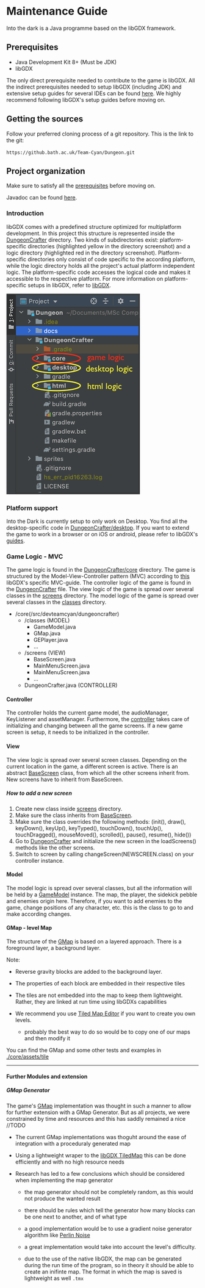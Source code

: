 # Maintenance Guide

Into the dark is a Java programme based on the libGDX framework.

## <a name="prerequisites">Prerequisites</a>

- Java Development Kit 8+ (Must be JDK)
- libGDX

The only direct prerequisite needed to contribute to the game is libGDX. 
All the indirect prerequisites needed to setup libGDX (including JDK) and extensive setup guides for several IDEs can be found [here](https://libgdx.badlogicgames.com/documentation/gettingstarted/Setting%20Up.html). We highly recommend following libGDX's setup guides before moving on. 

## Getting the sources

Follow your preferred cloning process of a git repository. This is the link to the git:

`https://github.bath.ac.uk/Team-Cyan/Dungeon.git`

## Project organization

Make sure to satisfy all the [prerequisites](#prerequisites) before moving on.

Javadoc can be found [here](https://github.bath.ac.uk/pages/Team-Cyan/Dungeon/).

### Introduction

libGDX comes with a predefined structure optimized for multiplatform development.
In this project this structure is represented inside the [DungeonCrafter](../../DungeonCrafter) directory.
Two kinds of subdirectories exist: platform-specific directories (highlighted yellow in the directory screenshot) and a logic directory (highlighted red in the directory screenshot).
Platform-specific directories only consist of code specific to the according platform, while the logic directory holds all the project's actual platform independent logic.
The platform-specific code accesses the logical code and makes it accessible to the respective platform. 
For more information on platform-specific setups in libGDX, refer to [libGDX](https://libgdx.badlogicgames.com/documentation/gettingstarted/Creating%20Projects.html#structure-of-libgdx-projects).

![directory screenshot](images/libGDXStructure.png)

### Platform support

Into the Dark is currently setup to only work on Desktop. 
You find all the desktop-specific code in [DungeonCrafter/desktop](../../DungeonCrafter/desktop).
If you want to extend the game to work in a browser or on iOS or android, please refer to libGDX's [guides](https://libgdx.badlogicgames.com/documentation/gettingstarted/Creating%20Projects.html#structure-of-libgdx-projects).

### Game Logic - MVC

The game logic is found in the [DungeonCrafter/core](../../DungeonCrafter/core/src/dev/teamcyan/dungeoncrafter) directory.
The game is structured by the Model-View-Controller pattern (MVC) according to [this](https://otter.tech/an-mvc-guide-for-libgdx/) libGDX's specific MVC-guide.
The controller logic of the game is found in the [DungeonCrafter](../../DungeonCrafter/core/src/dev/teamcyan/dungeoncrafter/DungeonCrafter.java) file.
The view logic of the game is spread over several classes in the [screens](../../DungeonCrafter/core/src/dev/teamcyan/dungeoncrafter/screens) directory.
The model logic of the game is spread over several classes in the [classes](../../DungeonCrafter/core/src/dev/teamcyan/dungeoncrafter/classes) directory.

- /core(/src/devteamcyan/dungeoncrafter)
    - /classes (MODEL)
        - GameModel.java
        - GMap.java
        - GEPlayer.java
        - ...
    - /screens (VIEW)
        - BaseScreen.java
        - MainMenuScreen.java
        - MainMenuScreen.java
        - ...
    - DungeonCrafter.java (CONTROLLER)

#### Controller

The controller holds the current game model, the audioManager, KeyListener and assetManager.
Furthermore, the [controller](../../DungeonCrafter/core/src/dev/teamcyan/dungeoncrafter/DungeonCrafter.java) takes care of initializing and changing between all the game screens.
If a new game screen is setup, it needs to be initialized in the controller.

#### View
The view logic is spread over several screen classes. 
Depending on the current location in the game, a different screen is active.
There is an abstract [BaseScreen](../../DungeonCrafter/core/src/dev/teamcyan/dungeoncrafter/screens/BaseScreen.java) class,
from which all the other screens inherit from.
New screens have to inherit from BaseScreen.

##### How to add a new screen
1. Create new class inside [screens](../../DungeonCrafter/core/src/dev/teamcyan/dungeoncrafter/screens) directory.
2. Make sure the class inherits from [BaseScreen](../../DungeonCrafter/core/src/dev/teamcyan/dungeoncrafter/screens/BaseScreen.java).
3. Make sure the class overrides the following methods: (init(), draw(), keyDown(), keyUp(), keyTyped(), touchDown(), touchUp(), touchDragged(), mouseMoved(), scrolled(), pause(), resume(), hide())
4. Go to [DungeonCrafter](../../DungeonCrafter/core/src/dev/teamcyan/dungeoncrafter/DungeonCrafter.java) and initialize the new screen in the loadScreens() methods like the other screens.
5. Switch to screen by calling changeScreen(NEWSCREEN.class) on your controller instance.


#### Model
The model logic is spread over several classes, but all the information will be held by a [GameModel](../../DungeonCrafter/core/src/dev/teamcyan/dungeoncrafter/classes/GameModel.java) instance.
The map, the player, the sidekick pebble and enemies origin here. 
Therefore, if you want to add enemies to the game, change positions of any character, etc. this is the class to go to and make according changes.

#### GMap - level Map

The structure of the [GMap](../../DungeonCrafter/core/src/dev/teamcyan/dungeoncrafter/classes/GMap.java) is based on a layered approach. There is a foreground layer, a background layer. 

Note:

- Reverse gravity blocks are added to the background layer.

- The properties of each block are embedded in their respective tiles

- The tiles are not embedded into the map to keep them lightweight. Rather, they are linked at run time using libGDXs capabilities

- We recommend you use [Tiled Map Editor](https://www.mapeditor.org/) if you want to create you own levels.
  
  - probably the best way to do so would be to copy one of our maps and then modify it

You can find the GMap and some other tests and examples in [./core/assets/tile](../../Dungeoncrafter/assets/tile/)


---

#### Further Modules and extension
##### GMap Generator


The game's [GMap](../../DungeonCrafter/core/src/dev/teamcyan/dungeoncrafter/classes/GMap.java) implementation was thought in such a manner to allow for further extension with a GMap Generator. But as all projects, we were constrained by time and resources and this has saddly remained a nice //TODO

- The current GMap implementations was thoguht around the ease of integration with a proceduraly generated map

- Using a lightweight wraper to the [libGDX TiledMap](https://github.com/libgdx/libgdx/wiki/Tile-maps) this can be done  efficiently and with no high resource needs

- Research has led to a few conclusions which should be considered when implementing the map generator

  - the map generator should not be completely random, as this would not produce the wanted result

  - there should be rules which tell the generator how many blocks can be one next to another, and of what type

  - a good implementation would be to use a gradient noise generator algorithm like  [Perlin Noise](https://en.wikipedia.org/wiki/Perlin_noise)

  - a great implementation would take into account the level's difficulty.

  - due to the use of the native libGDX, the map can be generated during the run time of the program, so in theory it should be able to create an inifinte map. The format in which the map is saved is lightweight as well `.tmx`